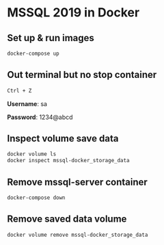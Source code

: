 # MSSQL 2019 in Docker
## Set up & run images
```bash
docker-compose up
```
## Out terminal but no stop container
```bash
Ctrl + Z
```
**Username**: sa

**Password**: 1234@abcd
## Inspect volume save data
```bash
docker volume ls
docker inspect mssql-docker_storage_data
```

## Remove mssql-server container
```bash
docker-compose down
```
## Remove saved data volume
```bash
docker volume remove mssql-docker_storage_data
```


